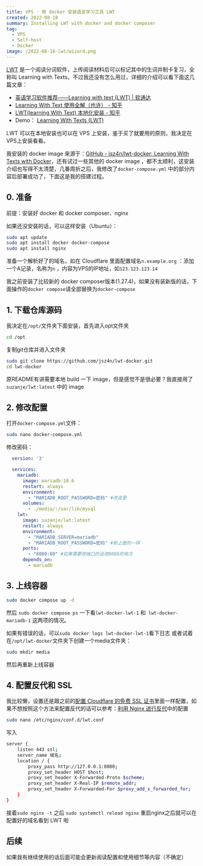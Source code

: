 ```yaml
---
title: VPS · 用 docker 安装语言学习工具 LWT
created: 2022-08-18
summary: Installing LWT with docker and docker composer 
tag:
  - VPS
  - Self-host
  - Docker
image: /2022-08-18-lwt/wizard.png
---
```


[LWT](https://learning-with-texts.sourceforge.io/) 是一个阅读分词软件，上传阅读材料后可以标记其中的生词并制卡复习，全称叫 Learning with Texts，不过我还没有怎么用过，详细的介绍可以看下面这几篇文章：
- [英语学习软件推荐——Learning with text (LWT) | 软通达](https://cyddgh.github.io/post/20220311154810/)
- [Learning With Text 使用全解（也许） - 知乎](https://zhuanlan.zhihu.com/p/463832139)
- [LWT(learning With Text) 本地化安装 - 知乎](https://zhuanlan.zhihu.com/p/473056398)
- Demo： [Learning With Texts (LWT)](https://learning-with-texts.sourceforge.io/testdb/index.php)

LWT 可以在本地安装也可以在 VPS 上安装，鉴于买了就要用的原则，我决定在VPS上安装看看。

我安装的 docker image 来源于：[GitHub - jsz4n/lwt-docker: Learning With Texts with Docker](https://github.com/jsz4n/lwt-docker)，还有试过一些其他的 docker image ，都不太顺利，这安装介绍也写得不太清楚，几番周折之后，我修改了`docker-compose.yml` 中的部分内容后部署成功了，下面这是我的搭建过程。

## 0. 准备
前提：安装好 docker 和 docker composer、nginx

如果还没安装的话，可以这样安装（Ubuntu）：
```bash
sudo apt update
sudo apt install docker docker-compose
sudo apt install nginx
```

准备一个解析好了的域名，如在 Cloudflare 里面配置域名`n.example.org` ：添加一个A记录，名称为`n` ，内容为VPS的IP地址，如`123.123.123.14`

我之前安装了比较新的 docker composer版本(1.27.4)，如果没有装新版的话，下面操作的`docker compose`请全部替换为`docker-compose`

## 1. 下载仓库源码
我决定在`/opt/`文件夹下面安装，首先进入opt文件夹
```bash
cd /opt
```
复制git仓库并进入文件夹
```bash
sudo git clone https://github.com/jsz4n/lwt-docker.git 
cd lwt-docker
```
原README有讲需要本地 build 一下 image，但是感觉不是很必要？我直接用了 `suzanje/lwt:latest` 中的 image
## 2. 修改配置

打开`docker-compose.yml`文件：
```bash
sudo nano docker-compose.yml	
```
修改密码：
```yaml title="docker-compose.yml" {7,15}
  version: '3'

  services:
    mariadb:
      image: mariadb:10.6
      restart: always
      environment:
        - "MARIADB_ROOT_PASSWORD=密码" #改这里
      volumes:
        - ./media/:/var/lib/mysql
    lwt:
      image: suzanje/lwt:latest
      restart: always
      environment:
        - "MARIADB_SERVER=mariadb"
        - "MARIADB_ROOT_PASSWORD=密码" #和上面的一样
      ports:
        - "8080:80" #如果需要改端口的话改8080的地方
      depends_on:
        - mariadb
```

## 3. 上线容器
```bash
sudo docker compose up -d
```
然后 `sudo docker compose ps`  一下看`lwt-docker-lwt-1` 和` lwt-docker-mariadb-1` 这两项的情况。

如果有错误的话，可以`sudo docker logs lwt-docker-lwt-1`看下日志
或者试着在`/opt/lwt-docker`文件夹下创建一个media文件夹：

```bash
sudo mkdir media
```
然后再重新上线容器

## 4. 配置反代和 SSL
我比较懒，设置还是跟之前的[配置 Cloudflare 的免费 SSL 证书](2022-06-12-cloudflare)里面一样配置，如果不想按照这个方法来配置反代的话可以参考：[利用 Nginx 进行反代](https://mantyke.icu/posts/2021/rsshub-miniflux/#%E5%88%A9%E7%94%A8nginx%E8%BF%9B%E8%A1%8C%E5%8F%8D%E4%BB%A3)中的配置

```bash
sudo nano /etc/nginx/conf.d/lwt.conf
```
写入
```bash title="/etc/nginx/conf.d/lwt.conf" {2,4}
server {
	listen 443 ssl;
	server_name 域名;
	location / {
		proxy_pass http://127.0.0.1:8080;
		proxy_set_header HOST $host;
		proxy_set_header X-Forwarded-Proto $scheme;
		proxy_set_header X-Real-IP $remote_addr;
		proxy_set_header X-Forwarded-For $proxy_add_x_forwarded_for;
	}
}
```
接着`sudo nginx -t` 之后 `sudo systemctl reload nginx` 重启nginx之后就可以在配置好的域名看到 LWT 啦

## 后续
如果我有继续使用的话后面可能会更新阅读配置和使用细节等内容（不确定）